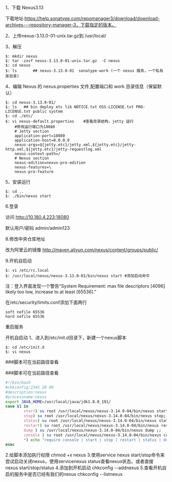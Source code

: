 1、下载 Nexus3.13

下载地址:https://help.sonatype.com/repomanager3/download/download-archives---repository-manager-3，下载指定的版本。

2、上传nexus-3.13.0-01-unix.tar.gz到 /usr/local/

3、解压

```shell
$: mkdir nexus
$: tar -zxvf nexus-3.13.0-01-unix.tar.gz  -C nexus
$: cd nexus
$: ls		## nexus-3.13.0-01  sonatype-work (一个 nexus 服务，一个私有库目录)

```

4、编辑 Nexus 的 nexus.properties 文件,配置端口和 work 目录信息（保留默认）

```shell
$: cd nexus-3.13.0-01/
$: ls	## bin deploy etc lib NOTICE.txt OSS-LICENSE.txt PRO-LICENSE.txt public system
$: cd ./etc/
$: vi nexus-default.properties    #查看目录结构，jetty 运行
	#修改运行端口为18080
	# Jetty section
	application-port=18080
	application-host=0.0.0.0
	nexus-args=${jetty.etc}/jetty.xml,${jetty.etc}/jetty-http.xml,${jetty.etc}/jetty-requestlog.xml
	nexus-context-path=/
	# Nexus section
	nexus-edition=nexus-pro-edition
	nexus-features=\
	nexus-pro-feature
```

5、安装运行

```shell
$: cd ..
$: ./bin/nexus start
```

6.登录 

   访问 http://10.180.4.223:18080

   默认用户/密码  admin/admin123

8.修改中央仓库地址

   改为阿里云的镜像 http://maven.aliyun.com/nexus/content/groups/public/

9.开机自启动

```shell
$: vi /etc/rc.local
$: /usr/local/nexus/nexus-3.13.0-01/bin/nexus start	#添加启动命令  
```

注：登入界面发现一个警告“System Requirement: max file descriptors [4096] likely too low, increase to at least [65536].”

在/etc/security/limits.conf添加下面两行

```shell
soft nofile 65536
hard nofile 65536
```



重启服务

开机自启动
1、进入到/etc/init.d目录下，新建一个nexus脚本

```shell
$: cd /etc/init.d
$: vi nexus
```

###脚本可在当前路径查看

###脚本可在当前路径查看

```bash
#!/bin/bash
#chkconfig:2345 20 90    
#description:nexus    
#processname:nexus    
export JAVA_HOME=/usr/local/java/jdk1.8.0_191/
case $1 in    
        start) su root /usr/local/nexus/nexus-3.14.0-04/bin/nexus start;;    
        stop) su root /usr/local/nexus/nexus-3.14.0-04/bin/nexus stop;;    
        status) su root /usr/local/nexus/nexus-3.14.0-04/bin/nexus status;;    
        restart) su root /usr/local/nexus/nexus-3.14.0-04/bin/nexus restart;;    
		dump ) su /usr/local/nexus/nexus-3.14.0-04/bin/nexus dump ;; 
        console ) su root /usr/local/nexus/nexus-3.14.0-04/bin/nexus console ;;  		
        *) echo "require console | start | stop | restart | status | dump " ;;    
esac
```

2.给脚本添加执行权限
	chmod +x nexus
3.使用service nexus start/stop命令来尝试启动关闭nexus，使用servicenexus status查看nexus状态。或者直接 nexus start/stop/status
4.添加到开机启动
	chkconfig --addnexus 
5.查看开机自启的服务中是否已经有我们的nexus 
	chkconfig --listnexus 